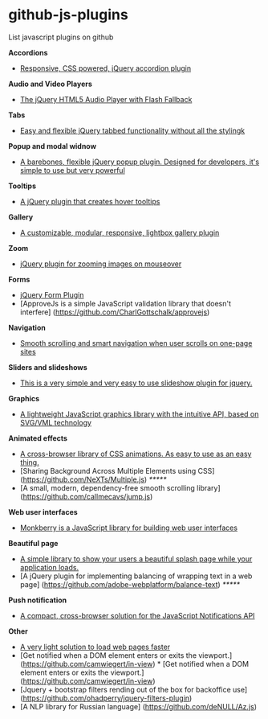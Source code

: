 # github-js-plugins
List javascript plugins on github

**Accordions**

* [Responsive, CSS powered, jQuery accordion plugin](https://github.com/vctrfrnndz/jquery-accordion)

**Audio and Video Players**

* [The jQuery HTML5 Audio Player with Flash Fallback](https://github.com/brianhadaway/UbaPlayer)

**Tabs**

* [Easy and flexible jQuery tabbed functionality without all the stylingk](https://github.com/JangoSteve/jQuery-EasyTabs)

**Popup and modal widnow**

* [A barebones, flexible jQuery popup plugin. Designed for developers, it's simple to use but very powerful](https://github.com/Toddish/Popup)

**Tooltips**

* [A jQuery plugin that creates hover tooltips](https://github.com/stevenbenner/jquery-powertip)

**Gallery**

* [A customizable, modular, responsive, lightbox gallery plugin](https://github.com/sachinchoolur/lightGallery)

**Zoom**

* [jQuery plugin for zooming images on mouseover](https://github.com/jackmoore/zoom)

**Forms**

* [jQuery Form Plugin](https://github.com/malsup/form)
* [ApproveJs is a simple JavaScript validation library that doesn't interfere] (https://github.com/CharlGottschalk/approvejs)

**Navigation**

* <a href="https://github.com/davist11/jQuery-One-Page-Nav">Smooth scrolling and smart navigation when user scrolls on one-page sites</a>

**Sliders and slideshows**

* [This is a very simple and very easy to use slideshow plugin for jquery.](https://github.com/Ephigenia/jquery.slideShow)

**Graphics**

* <a href="https://github.com/anychart/graphicsjs">A lightweight JavaScript graphics library with the intuitive API, based on SVG/VML technology</a>

**Animated effects**

* [A cross-browser library of CSS animations. As easy to use as an easy thing.](https://github.com/daneden/animate.css/)
* [Sharing Background Across Multiple Elements using CSS] (https://github.com/NeXTs/Multiple.js) <i>*****</i>
* [A small, modern, dependency-free smooth scrolling library] (https://github.com/callmecavs/jump.js)

**Web user interfaces**

* [Monkberry is a JavaScript library for building web user interfaces](https://github.com/monkberry/monkberry)

**Beautiful page**

* [A simple library to show your users a beautiful splash page while your application loads.](https://github.com/Pathgather/please-wait)
* [A jQuery plugin for implementing balancing of wrapping text in a web page] (https://github.com/adobe-webplatform/balance-text) <i>*****</i>


**Push notification**
* [A compact, cross-browser solution for the JavaScript Notifications API](https://github.com/Nickersoft/push.js)


**Other**

* [A very light solution to load web pages faster](https://github.com/Easyfood/pageAccelerator)
* [Get notified when a DOM element enters or exits the viewport.] (https://github.com/camwiegert/in-view) * [Get notified when a DOM element enters or exits the viewport.] (https://github.com/camwiegert/in-view)
* [Jquery + bootstrap filters rending out of the box for backoffice use] (https://github.com/ohadperry/jquery-filters-plugin)
* [A NLP library for Russian language] (https://github.com/deNULL/Az.js)
